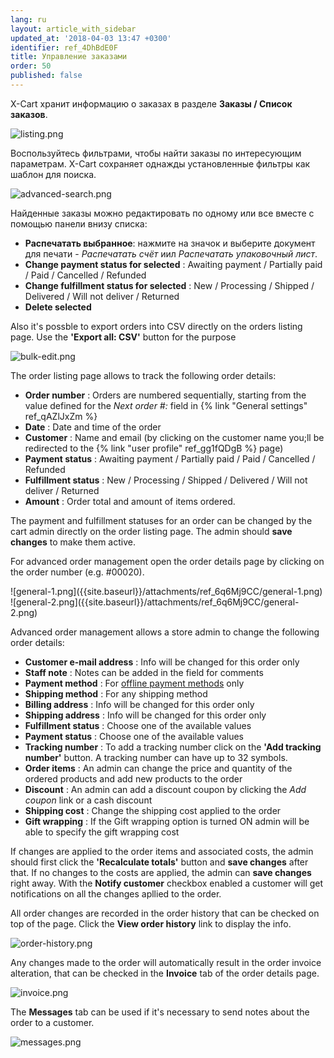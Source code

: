 ```yaml
---
lang: ru
layout: article_with_sidebar
updated_at: '2018-04-03 13:47 +0300'
identifier: ref_4DhBdE0F
title: Управление заказами
order: 50
published: false
---
```

X-Cart хранит информацию о заказах в разделе **Заказы / Список заказов**.

![listing.png]({{site.baseurl}}/attachments/ref_6q6Mj9CC/listing.png)

Воспользуйтесь фильтрами, чтобы найти заказы по интересующим параметрам. X-Cart сохраняет однажды установленные фильтры как шаблон для поиска.

![advanced-search.png]({{site.baseurl}}/attachments/ref_6q6Mj9CC/advanced-search.png)

Найденные заказы можно редактировать по одному или все вместе с помощью панели внизу списка:
* **Распечатать выбранное**: нажмите на значок и выберите документ для печати - _Распечатать счёт_ иил _Распечатать упаковочный лист_.
* **Change payment status for selected** : Awaiting payment / Partially paid / Paid / Cancelled / Refunded
* **Change fulfillment status for selected** : New / Processing / Shipped / Delivered / Will not deliver / Returned
* **Delete selected**

Also it's possble to export orders into CSV directly on the orders listing page. Use the **'Export all: CSV'** button for the purpose

![bulk-edit.png]({{site.baseurl}}/attachments/ref_6q6Mj9CC/bulk-edit.png)

The order listing page allows to track the following order details:
* **Order number** : Orders are numbered sequentially, starting from the value defined for the _Next order #:_ field in {% link "General settings" ref_qAZlJxZm %}
* **Date** : Date and time of the order
* **Customer** : Name and email (by clicking on the customer name you;ll be redirected to the {% link "user profile" ref_gg1fQDgB %} page)
* **Payment status** : Awaiting payment / Partially paid / Paid / Cancelled / Refunded
* **Fulfillment status** : New / Processing / Shipped / Delivered / Will not deliver / Returned
* **Amount** : Order total and amount of items ordered.

The payment and fulfillment statuses for an order can be changed by the cart admin directly on the order listing page. The admin should **save changes** to make them active. 

For advanced order management open the order details page by clicking on the order number (e.g. #00020).

<div class="ui stackable three column grid">
  <div class="column" markdown="span">![general-1.png]({{site.baseurl}}/attachments/ref_6q6Mj9CC/general-1.png)</div>
  <div class="column" markdown="span">![general-2.png]({{site.baseurl}}/attachments/ref_6q6Mj9CC/general-2.png)</div>
</div>

Advanced order management allows a store admin to change the following order details:
* **Customer e-mail address** : Info will be changed for this order only
* **Staff note** : Notes can be added in the field for comments
* **Payment method** : For [offline payment methods](https://kb.x-cart.com/payments/accepting_payments.html#offline-payment-methods "Managing Orders in X-Cart") only
* **Shipping method** : For any shipping method
* **Billing address** : Info will be changed for this order only
* **Shipping address** : Info will be changed for this order only
* **Fulfillment status** : Choose one of the available values
* **Payment status** : Choose one of the available values
* **Tracking number** : To add a tracking number click on the **'Add tracking number'** button. A tracking number can have up to 32 symbols.
* **Order items** : An admin can change the price and quantity of the ordered products and add new products to the order
* **Discount** : An admin can add a discount coupon by clicking the _Add coupon_ link or a cash discount
* **Shipping cost** : Change the shipping cost applied to the order
* **Gift wrapping** : If the Gift wrapping option is turned ON admin will be able to specify the gift wrapping cost

If changes are applied to the order items and associated costs, the admin should first click the **'Recalculate totals'** button and **save changes** after that. If no changes to the costs are applied, the admin can **save changes** right away. With the **Notify customer** checkbox enabled a customer will get notifications on all the changes apllied to the order. 

All order changes are recorded in the order history that can be checked on top of the page. Click the **View order history** link to display the info. 

![order-history.png]({{site.baseurl}}/attachments/ref_6q6Mj9CC/order-history.png)

Any changes made to the order will automatically result in the order invoice alteration, that can be checked in the **Invoice** tab of the order details page.

![invoice.png]({{site.baseurl}}/attachments/ref_6q6Mj9CC/invoice.png)

The **Messages** tab can be used if it's necessary to send notes about the order to a customer. 

![messages.png]({{site.baseurl}}/attachments/ref_6q6Mj9CC/messages.png)

